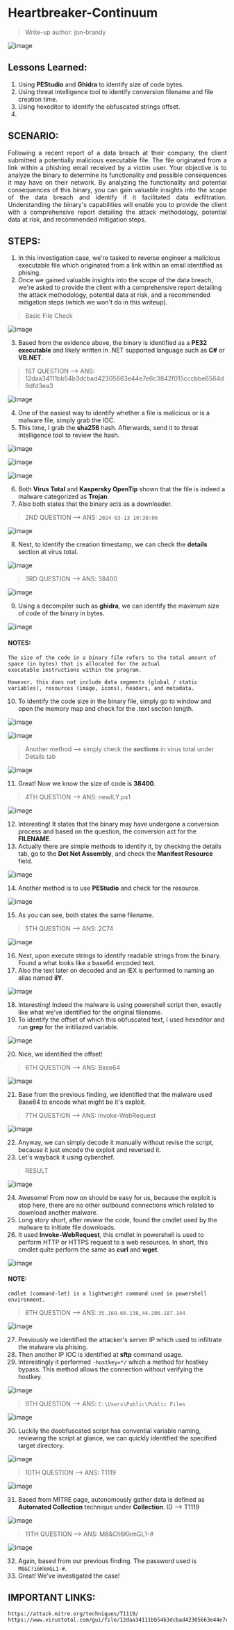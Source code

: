 # Heartbreaker-Continuum
> Write-up author: jon-brandy

![image](https://github.com/user-attachments/assets/7fe97ce5-0ab7-43a6-97ef-2e981e1c373a)

## Lessons Learned:
1. Using **PEStudio** and **Ghidra** to identify size of code bytes.
2. Using threat intelligence tool to identify conversion filename and file creation time.
3. Using hexeditor to identify the obfuscated strings offset.
4. 

## SCENARIO:

<p align="justify">Following a recent report of a data breach at their company, the client submitted a potentially malicious executable file. The file originated from a link within a phishing email received by a victim user. Your objective is to analyze the binary to determine its functionality and possible consequences it may have on their network. By analyzing the functionality and potential consequences of this binary, you can gain valuable insights into the scope of the data breach and identify if it facilitated data exfiltration. Understanding the binary's capabilities will enable you to provide the client with a comprehensive report detailing the attack methodology, potential data at risk, and recommended mitigation steps.</p>

## STEPS:
1. In this investigation case, we're tasked to reverse engineer a malicious executable file which originated from a link within an email identified as phising.
2. Once we gained valuable insights into the scope of the data breach, we're asked to provide the client with a comprehensive report detailing the attack methodology, potential data at risk, and a recommended mitigation steps (which we won't do in this writeup).

> Basic File Check

![image](https://github.com/user-attachments/assets/43ef02c5-91c7-44fe-ba46-cca1cba66ac9)

3. Based from the evidence above, the binary is identified as a **PE32 executable** and likely written in .NET supported language such as **C#** or **VB.NET**.

> 1ST QUESTION --> ANS: 12daa34111bb54b3dcbad42305663e44e7e6c3842f015cccbbe6564d9dfd3ea3

![image](https://github.com/user-attachments/assets/6bc570a4-4c53-4107-982d-0fa71a470c84)


4. One of the easiest way to identify whether a file is malicious or is a malware file, simply grab the IOC.
5. This time, I grab the **sha256** hash. Afterwards, send it to threat intelligence tool to review the hash.

![image](https://github.com/user-attachments/assets/d08e4903-f528-4b11-998a-2b1cf87748c8)


![image](https://github.com/user-attachments/assets/b012bc47-29b4-45e9-8d16-4df248ff35e6)


![image](https://github.com/user-attachments/assets/7ea63b5f-35f2-4b13-ad2f-f6dcc6b0c5c9)


6. Both **Virus Total** and **Kaspersky OpenTip** shown that the file is indeed a malware categorized as **Trojan**.
7. Also both states that the binary acts as a downloader.

> 2ND QUESTION --> ANS: `2024-03-13 10:38:06`

![image](https://github.com/user-attachments/assets/d781763c-e54a-4170-b887-ec2893e983b4)


8. Next, to identify the creation timestamp, we can check the **details** section at virus total.

![image](https://github.com/user-attachments/assets/fe6b04d2-6aaa-42f6-8658-deddee7b5d1d)


> 3RD QUESTION --> ANS: 38400

![image](https://github.com/user-attachments/assets/b0d6fc07-bb8a-4f80-bf18-d2acd71a92af)

9. Using a decompiler such as **ghidra**, we can identify the maximum size of code of the binary in bytes.

![image](https://github.com/user-attachments/assets/646a2831-b30c-4058-8b96-f05fb08b3925)


#### NOTES:

```
The size of the code in a binary file refers to the total amount of space (in bytes) that is allocated for the actual
executable instructions within the program.

However, this does not include data segments (global / static variables), resources (image, icons), headers, and metadata.
```


10. To identify the code size in the binary file, simply go to window and open the memory map and check for the .text section length.

![image](https://github.com/user-attachments/assets/05cff440-dce5-4425-93c2-193004ccd35a)


![image](https://github.com/user-attachments/assets/67ddcd8e-d5c6-433a-976a-cd93f47ed2e3)


> Another method --> simply check the **sections** in virus total under Details tab


![image](https://github.com/user-attachments/assets/f876a3e2-dd21-4499-82ad-9d2e3d0ac52d)


11. Great! Now we know the size of code is **38400**.

> 4TH QUESTION --> ANS: newILY.ps1

![image](https://github.com/user-attachments/assets/a9a862e2-ff53-483f-b73c-678647e3bb86)


12. Interesting! It states that the binary may have undergone a conversion process and based on the question, the conversion act for the **FILENAME**.
13. Actually there are simple methods to identify it, by checking the details tab, go to the **Dot Net Assembly**, and check the **Manifest Resource** field. 

![image](https://github.com/user-attachments/assets/f4ae956a-b34c-4aa2-82f2-5c5df0c54752)


14. Another method is to use **PEStudio** and check for the resource.

![image](https://github.com/user-attachments/assets/be60e120-826a-498f-8a55-570c45aa096b)


15. As you can see, both states the same filename.

> 5TH QUESTION --> ANS: 2C74

![image](https://github.com/user-attachments/assets/e59a999e-ea14-4b40-a8b6-868bee05ce2e)


16. Next, upon execute strings to identify readable strings from the binary. Found a what looks like a base64 encoded text.
17. Also the text later on decoded and an IEX is performed to naming an alias named **ilY**.

![image](https://github.com/user-attachments/assets/a0e5a96e-49dc-4e34-ba67-aa25214c6f61)


18. Interesting! Indeed the malware is using powershell script then, exactly like what we've identified for the original filename.
19. To identify the offset of which this obfuscated text, I used hexeditor and run **grep** for the initiliazed variable.

![image](https://github.com/user-attachments/assets/ff2895d2-a3dd-4256-9d43-8d86369d69ab)

20. Nice, we identified the offset!

> 6TH QUESTION --> ANS: Base64

![image](https://github.com/user-attachments/assets/02e79b45-0932-40c9-b0e3-5ba047b40201)


21. Base from the previous finding, we identified that the malware used Base64 to encode what might be it's exploit.

> 7TH QUESTION --> ANS: Invoke-WebRequest

![image](https://github.com/user-attachments/assets/3a676649-f8e7-43f1-a61e-a4d16d8b3e54)


22. Anyway, we can simply decode it manually without revise the script, because it just encode the exploit and reversed it.
23. Let's wayback it using cyberchef.

> RESULT

![image](https://github.com/user-attachments/assets/166d9aab-fc4a-4c62-a973-ba0942442f38)


24. Awesome! From now on should be easy for us, because the exploit is stop here, there are no other outbound connections which related to download another malware.
25. Long story short, after review the code, found the cmdlet used by the malware to initiate file downloads.
26. It used **Invoke-WebRequest**, this cmdlet in powershell is used to perform HTTP or HTTPS request to a web resources. In short, this cmdlet quite perform the same as **curl** and **wget**.

![image](https://github.com/user-attachments/assets/2422267f-8715-4d9f-8457-c9818c629b47)

#### NOTE:

```
cmdlet (command-let) is a lightweight command used in powershell environment.
```

> 8TH QUESTION --> ANS: `35.169.66.138,44.206.187.144`

![image](https://github.com/user-attachments/assets/46556a69-7054-4493-a6f6-d9aa3d7ebe4a)


27. Previously we identified the attacker's server IP which used to infiltrate the malware via phising.
28. Then another IP IOC is identified at **sftp** command usage.
29. Interestingly it performed `-hostkey=*/` which a method for hostkey bypass. This method allows the connection without verifying the hostkey.


![image](https://github.com/user-attachments/assets/d69a3089-dd14-411e-8f46-454defd0add3)


> 9TH QUESTION --> ANS: `C:\Users\Public\Public Files`

![image](https://github.com/user-attachments/assets/0c77c419-9648-427e-9826-cb5329987c72)


30. Luckily the deobfuscated script has convential variable naming, reviewing the script at glance, we can quickly identified the specified target directory.

![image](https://github.com/user-attachments/assets/a617c46b-fbb0-4bb8-ac31-7abafe5e7684)


> 10TH QUESTION --> ANS: T1119 

![image](https://github.com/user-attachments/assets/93479846-d902-4bdb-bd33-bbd2e385a3fd)


31. Based from MITRE page, autonomously gather data is defined as **Automated Collection** technique under **Collection**. ID --> T1119


![image](https://github.com/user-attachments/assets/0c79e2f7-0b14-4bf4-9087-5b1aded2ffc7)


> 11TH QUESTION --> ANS: M8&C!i6KkmGL1-#

![image](https://github.com/user-attachments/assets/8429c794-7bf1-4e2c-9426-3bb9264113e2)


32. Again, based from our previous finding. The password used is `M8&C!i6KkmGL1-#`.
33. Great! We've investigated the case!

## IMPORTANT LINKS:

```
https://attack.mitre.org/techniques/T1119/
https://www.virustotal.com/gui/file/12daa34111bb54b3dcbad42305663e44e7e6c3842f015cccbbe6564d9dfd3ea3/relations
```

